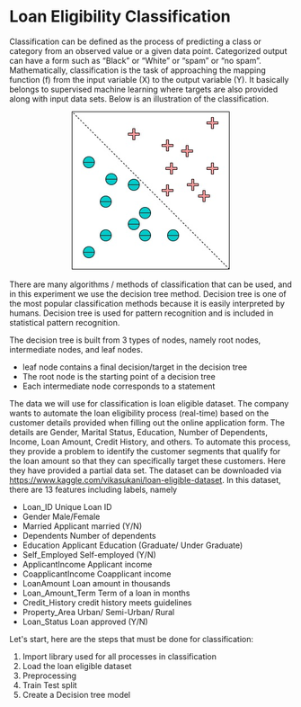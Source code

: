 # Loan Eligibility Classification
Classification can be defined as the process of predicting a class or category from an observed value or a given data point. Categorized output can have a form such as “Black” or “White” or “spam” or “no spam”. Mathematically, classification is the task of approaching the mapping function (f) from the input variable (X) to the output variable (Y). It basically belongs to supervised machine learning where targets are also provided along with input data sets.
Below is an illustration of the classification. 
<p align="center">
  <img src="classification.jpg" />
</p>
There are many algorithms / methods of classification that can be used, and in this experiment we use the decision tree method. Decision tree is one of the most popular classification methods because it is easily interpreted by humans. Decision tree is used for pattern recognition and is included in statistical pattern recognition.

The decision tree is built from 3 types of nodes, namely root nodes, intermediate nodes, and leaf nodes.
- leaf node contains a final decision/target in the decision tree
- The root node is the starting point of a decision tree
- Each intermediate node corresponds to a statement

The data we will use for classification is loan eligible dataset. The company wants to automate the loan eligibility process (real-time) based on the customer details provided when filling out the online application form. The details are Gender, Marital Status, Education, Number of Dependents, Income, Loan Amount, Credit History, and others. To automate this process, they provide a problem to identify the customer segments that qualify for the loan amount so that they can specifically target these customers. Here they have provided a partial data set. The dataset can be downloaded via https://www.kaggle.com/vikasukani/loan-eligible-dataset. In this dataset, there are 13 features including labels, namely
- Loan_ID Unique Loan ID
- Gender Male/Female
- Married Applicant married (Y/N)
- Dependents Number of dependents
- Education Applicant Education (Graduate/ Under Graduate)
- Self_Employed Self-employed (Y/N)
- ApplicantIncome Applicant income
- CoapplicantIncome Coapplicant income
- LoanAmount Loan amount in thousands
- Loan_Amount_Term Term of a loan in months
- Credit_History credit history meets guidelines
- Property_Area Urban/ Semi-Urban/ Rural
- Loan_Status Loan approved (Y/N)

Let's start, here are the steps that must be done for classification:
1. Import library used for all processes in classification
2. Load the loan eligible dataset
3. Preprocessing
4. Train Test split
5. Create a Decision tree model
